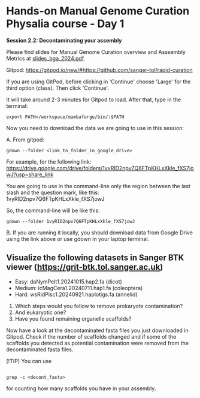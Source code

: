 # Hands-on Manual Genome Curation Physalia course - Day 1

**Session 2.2: Decontaminating your assembly**

Please find slides for Manual Genome Curation overview and Asssembly Metrics at [slides_bga_2024.pdf](slides_bga_2024.pdf).

Gitpod: https://gitpod.io/new/#https://github.com/sanger-tol/rapid-curation

If you are using GitPod, before clicking in 'Continue' choose 'Large' for the third option (class). Then click 'Continue'.

It will take around 2-3 minutes for Gitpod to load. After that, type in the terminal: 

```
export PATH=/workspace/mambaforge/bin/:$PATH

```

Now you need to download the data we are going to use in this session:

A. From gitpod:

```
gdown --folder <link_to_folder_in_google_drive>

```

For example, for the following link:
https://drive.google.com/drive/folders/1vyRID2npv7Q6FTpKHLxXkle_fXS7jowJ?usp=share_link

You are going to use in the command-line only the region between the last slash and the question mark, like this: 1vyRID2npv7Q6FTpKHLxXkle_fXS7jowJ

So, the command-line will be like this:

```
gdown --folder 1vyRID2npv7Q6FTpKHLxXkle_fXS7jowJ

```

B. If you are running it locally, you should download data from Google Drive using the link above or use gdown in your laptop terminal.


## Visualize the following datasets in Sanger BTK viewer (https://grit-btk.tol.sanger.ac.uk) 

- Easy: daNymPelt1.20241015.hap2.fa (dicot)
- Medium: icMagCera1.20240711.hap1.fa (coleoptera)
- Hard: wsRidPisc1.20240921.haplotigs.fa (annelid)

 1. Which steps would you follow to remove prokaryote contamination?
 2. And eukaryotic one?
 3. Have you found remaining organelle scaffolds?

Now have a look at the decontaminated fasta files you just downloaded in Gitpod. Check if the number of scaffolds changed and if some of the scaffolds you detected as potential contamination were removed from the decontaminated fasta files.

[!TIP]
You can use 

```

grep -c <decont_fasta>

```

for counting how many scaffolds you have in your assembly.
